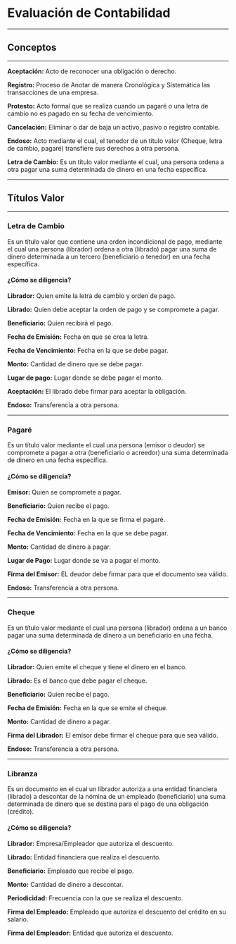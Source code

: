 # Evaluación de Contabilidad

---

## Conceptos

---

**Aceptación:** Acto de reconocer una obligación o derecho.

**Registro:** Proceso de Anotar de manera Cronológica y Sistemática las transacciones de una empresa.

**Protesto:** Acto formal que se realiza cuando un pagaré o una letra de cambio no es pagado en su fecha de vencimiento.

**Cancelación:** Eliminar o dar de baja un activo, pasivo o registro contable.

**Endoso:** Acto mediante el cual, el tenedor de un título valor (Cheque, letra de cambio, pagaré) transfiere sus derechos a otra persona.

**Letra de Cambio:** Es un título valor mediante el cual, una persona ordena a otra pagar una suma determinada de dinero en una fecha específica.

---

## Títulos Valor

---

### Letra de Cambio

Es un título valor que contiene una orden incondicional de pago, mediante el cual una persona (librador) ordena a otra (librado) pagar una suma de dinero determinada a un tercero (beneficiario o tenedor) en una fecha específica.

#### ¿Cómo se diligencia?

**Librador:** Quien emite la letra de cambio y orden de pago.

**Librado:** Quien debe aceptar la orden de pago y se compromete a pagar.

**Beneficiario:** Quien recibirá el pago.

**Fecha de Emisión:** Fecha en que se crea la letra.

**Fecha de Vencimiento:** Fecha en la que se debe pagar.

**Monto:** Cantidad de dinero que se debe pagar.

**Lugar de pago:** Lugar donde se debe pagar el monto.

**Aceptación:** El librado debe firmar para aceptar la obligación.

**Endoso:** Transferencia a otra persona.

---

### Pagaré

Es un título valor mediante el cual una persona (emisor o deudor) se compromete a pagar a otra (beneficiario o acreedor) una suma determinada de dinero en una fecha específica.

#### ¿Cómo se diligencia?

**Emisor:** Quien se compromete a pagar.

**Beneficiario:** Quien recibe el pago.

**Fecha de Emisión:** Fecha en la que se firma el pagaré.

**Fecha de Vencimiento:** Fecha en la que se debe pagar.

**Monto:** Cantidad de dinero a pagar.

**Lugar de Pago:** Lugar donde se va a pagar el monto.

**Firma del Emisor:** EL deudor debe firmar para que el documento sea válido.

**Endoso:** Transferencia a otra persona.

---

### Cheque

Es un título valor mediante el cual una persona (librador) ordena a un banco pagar una suma determinada de dinero a un beneficiario en una fecha.

#### ¿Cómo se diligencia?

**Librador:** Quien emite el cheque y tiene el dinero en el banco.

**Librado:** Es el banco que debe pagar el cheque.

**Beneficiario:** Quien recibe el pago.

**Fecha de Emisión:** Fecha en la que se emite el cheque.

**Monto:** Cantidad de dinero a pagar.

**Firma del Librador:** El emisor debe firmar el cheque para que sea válido.

**Endoso:** Transferencia a otra persona.

---

### Libranza

Es un documento en el cual un librador autoriza a una entidad financiera (librado) a descontar de la nómina de un empleado (beneficiario) una suma determinada de dinero que se destina para el pago de una obligación (crédito).

#### ¿Cómo se diligencia?

**Librador:** Empresa/Empleador que autoriza el descuento.

**Librado:** Entidad financiera que realiza el descuento.

**Beneficiario:** Empleado que recibe el pago.

**Monto:** Cantidad de dinero a descontar.

**Periodicidad:** Frecuencia con la que se realiza el descuento.

**Firma del Empleado:** Empleado que autoriza el descuento del crédito en su salario.

**Firma del Empleador:** Entidad que autoriza el descuento.

